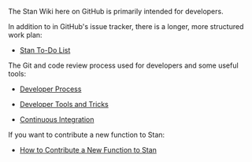 The Stan Wiki here on GitHub is primarily intended for developers.

In addition to in GitHub's issue tracker, there is a longer, more structured work plan:

* [Stan To-Do List](https://github.com/stan-dev/stan/wiki/To-Do-List)

The Git and code review process used for developers and some useful tools:

* [Developer Process](https://github.com/stan-dev/stan/wiki/Developer-Process)

* [Developer Tools and Tricks](https://github.com/stan-dev/stan/wiki/Developer-Tricks)

* [Continuous Integration](https://github.com/stan-dev/stan/wiki/Continuous-Integration)

If you want to contribute a new function to Stan:

* [How to Contribute a New Function to Stan](https://github.com/stan-dev/stan/wiki/Contributing-New-Functions-to-Stan)
